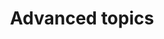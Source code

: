 ---
title: Advanced topics
description: Advanced topics guide
slug: /advanced-topics
sidebar_position: 1
---